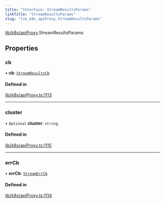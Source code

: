 ```yaml
---
title: "Interface: StreamResultsParams"
linkTitle: "StreamResultsParams"
slug: "lib_k8s_apiProxy.StreamResultsParams"
---
```


[lib/k8s/apiProxy](../modules/lib_k8s_apiProxy.md).StreamResultsParams

## Properties

### cb

• **cb**: [`StreamResultsCb`](../modules/lib_k8s_apiProxy.md#streamresultscb)

#### Defined in

[lib/k8s/apiProxy.ts:1113](https://github.com/headlamp-k8s/headlamp/blob/e3b4c5c7/frontend/src/lib/k8s/apiProxy.ts#L1113)

___

### cluster

• `Optional` **cluster**: `string`

#### Defined in

[lib/k8s/apiProxy.ts:1115](https://github.com/headlamp-k8s/headlamp/blob/e3b4c5c7/frontend/src/lib/k8s/apiProxy.ts#L1115)

___

### errCb

• **errCb**: [`StreamErrCb`](../modules/lib_k8s_apiProxy.md#streamerrcb)

#### Defined in

[lib/k8s/apiProxy.ts:1114](https://github.com/headlamp-k8s/headlamp/blob/e3b4c5c7/frontend/src/lib/k8s/apiProxy.ts#L1114)
